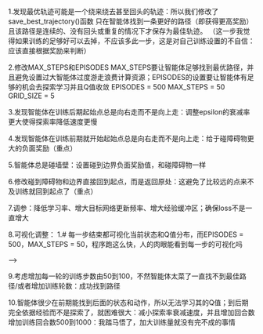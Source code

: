 1.发现最优轨迹可能是一个绕来绕去甚至回头的轨迹：所以我们修改了save_best_trajectory()函数
只在智能体找到一条更好的路径（即获得更高奖励）且该路径是连续的、没有回头或重复的情况下才保存为最佳轨迹。
（这一步我觉得如果训练的足够好可以去掉，不应该多此一步，这是对自己训练设置的不自信：应该直接根据奖励来判断）

2.修改MAX_STEPS和EPISODES
MAX_STEPS要让智能体足够找到最优路径，并且避免设置过大智能体过度游走浪费计算资源；EPISODES的设置要让智能体有足够的机会去探索学习并且Q值收敛
EPISODES = 500
MAX_STEPS = 50
GRID_SIZE = 5
<!-- # - EPISODES = 500 ：
# - 增加训练回合数可以让智能体有更多机会探索和学习
# - 由于环境相对简单（5x5网格），500回合足够让Q值收敛
# - 可以更好地观察奖励曲线的趋势和学习效果

# - MAX_STEPS = 50 ：
# - 在5x5的网格中，从起点到终点的最优路径不会超过10步
# - 设置50步足够智能体在一个回合内探索和找到目标
# - 过大的步数（如100）可能导致：
#   - 智能体在一个回合中过度游走
#   - 浪费计算资源
#   - 增加学习无效经验的可能性 -->

3.发现智能体在训练后期起始点总是向右走而不是向上走：调整epsilon的衰减率更大使得探索率降低速度更慢
<!-- # 在训练后期，智能体的探索率（epsilon）已经降低到很小的值，导致它更倾向于利用已学到的经验而不是探索新的路径。
# 在这种情况下，如果智能体之前学到了一些不太理想的行为模式（比如在起点和右边障碍物之间来回移动），它可能会陷入这种局部最优解。
# 这表明我们可能需要调整epsilon的衰减率或者增加训练的回合数，让智能体有更多机会探索不同的路径。 -->

4.发现智能体在训练前期就开始起始点总是向右走而不是向上走：给于碰障碍物更大的负面奖励（重点）     
<!-- # 调整奖励函数的设置，使得碰障碍物会获得较大的负面奖励
# 给予到达终点更大的奖励值，鼓励到达终点（并且最优轨迹依据奖励来判断，我们优先选择到达终点的轨迹为最优轨迹） -->

5.智能体总是碰墙壁：设置碰到边界负面奖励值，和碰障碍物一样

6.修改碰到障碍物和边界直接回到起点，而是返回原处：这避免了比较远的点来不及训练就回到起点了（重点）

7.调参：降低学习率、增大目标网络更新频率、增大经验缓冲区；确保loss不是一直增大

8.可视化调整：
1.# 每一步结束都可视化当前状态和Q值分布，而EPISODES = 500，MAX_STEPS = 50，程序跑这么快，人的肉眼能看到每一步的可视化吗
<!-- # 所以当前操作下每一步的训练完要等0.1s，MAX_STEPS = 50也就是5s训练完一个回合，要2500s才能训练完整个过程 --> -->
<!-- 2. 代表q值大小的四个小箭头起始点要在一个点，也就是网格的中心
3. 所有的训练完以后给出两个图，1.所有状态所有方向上Q值的可视化的图，不要含轨迹 2.最优轨迹的图 -->

9.考虑增加每一轮的训练步数由50到100，不然智能体太菜了一直找不到最佳路径/或者增加训练轮数：成功找到路径

10.智能体很少在前期能找到后面的状态和动作，所以无法学习其的Q值；到后期完全依据经验而不是探索了，就困难很大：减小探索率衰减速度，并且增加回合数
增加训练回合数500到1000：我踏马悟了，加大训练量就没有完不成的事情
